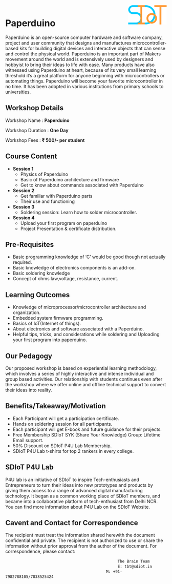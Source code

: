 <img align="right" width="120" height="60" src="https://github.com/Team-SDIoT/SDIoT_Events/blob/master/SDIoT%20New%20Logo.png">

# Paperduino
Paperduino is an open-source computer hardware and software company, project and user community that designs and manufactures microcontroller-based kits for building digital devices and interactive objects that can sense and control the physical world. Paperduino is an important part of Makers movement around the world and is extensively used by designers and hobbyist to bring their ideas to life with ease. Many products have also witnessed using Paperduino at heart, because of its very small learning threshold it’s a great platform for anyone beginning with microcontrollers or automating things. Paperduino will become your favorite microcontroller in no time. It has been adopted in various institutions from primary schools to universities.
## Workshop Details
Workshop Name : **Paperduino**

Workshop Duration : **One Day**

Workshop Fees : **₹ 500/- per student**

## Course Content
+ **Session 1**
  + Physics of Paperduino
  + Basic of Paperduino architecture and firmware
  + Get to know about commands associated with Paperduino
+ **Session 2**
  + Get familiar with Paperduino parts
  + Their use and functioning
+ **Session 3**
  + Soldering session: Learn how to solder microcontroller.
+ **Session 4**
  + Upload your first program on paperduino
  + Project Presentation & certificate distribution.
## Pre-Requisites
+ Basic programming knowledge of ‘C’ would be good though not actually required.
+ Basic knowledge of electronics components is an add-on. 
+ Basic soldering knowledge
+ Concept of ohms law,voltage, resistance, current.
## Learning Outcomes
+ Knowledge of microprocessor/microcontroller architecture and organization.
+ Embedded system firmware programming.
+ Basics of IoT(Internet of things).
+ About electronics and software associated with a Paperduino.
+ Helpful tips, tricks, and considerations while soldering and Uploading your first program into paperduino.
## Our Pedagogy
Our proposed workshop is based on experiential learning methodology, which involves a series of highly interactive and intense individual and group based activities. Our relationship with students continues even after the workshop where we offer online and offline technical support to convert their ideas into reality.
## Benefits/Takeaway/Motivation
+ Each Participant will get a participation certificate.
+ Hands on soldering session for all participants.
+ Each participant will get E-book and future guidance for their projects.
+ Free Membership SDIoT SYK (Share Your Knowledge) Group: Lifetime Email support.
+ 50% Discount on SDIoT P4U Lab Membership.
+ SDIoT P4U Lab t-shirts for top 2 rankers in every college.
## SDIoT P4U Lab
P4U lab is an initiative of SDIoT to inspire Tech-enthusiasts and Entrepreneurs to turn their ideas into new prototypes and products by giving them access to a range of advanced digital manufacturing technology. It began as a common working place of SDIoT members, and became into a collaborative platform of tech-enthusiast from Delhi NCR. You can find more information about P4U Lab on the SDIoT Website.
## Cavent and Contact for Correspondence
The recipient must treat the information shared herewith the document confidential and private. The recipient is not authorized to use or share the information without prior approval from the author of the document. For correspondence, please contact:

                                                     The Brain Team
                                                     E: tbt@sdiot.in
                                                M: +91-7982788105/7838525424
